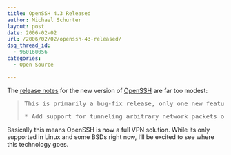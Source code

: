 ```yaml
---
title: OpenSSH 4.3 Released
author: Michael Schurter
layout: post
date: 2006-02-02
url: /2006/02/02/openssh-43-released/
dsq_thread_id:
  - 960160056
categories:
  - Open Source

---
```

The [release notes][1] for the new version of [OpenSSH][2] are far too modest:

> <pre>This is primarily a bug-fix release, only one new feature has been added:</pre>
> 
> <pre>* Add support for tunneling arbitrary network packets over a connection...</pre>

Basically this means OpenSSH is now a full VPN solution. While its only supported in Linux and some BSDs right now, I&#8217;ll be excited to see where this technology goes.

 [1]: http://www.mindrot.org/pipermail/openssh-unix-announce/2006-February/000084.html
 [2]: http://www.openssh.org/